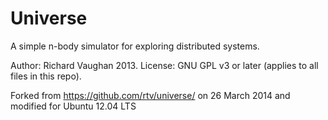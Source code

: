 Universe
========
A simple n-body simulator for exploring distributed systems.

Author: Richard Vaughan 2013.
License: GNU GPL v3 or later (applies to all files in this repo).

Forked from https://github.com/rtv/universe/ on 26 March 2014 and modified for Ubuntu 12.04 LTS 


